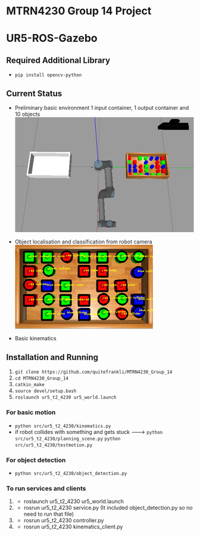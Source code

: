 # MTRN4230 Group 14 Project
# UR5-ROS-Gazebo 

## Required Additional Library
* `pip install opencv-python`

## Current Status
* Preliminary basic environment 1 input container, 1 output container and 10 objects
![](environment.png)

* Object localisation and classification from robot camera
![](object_localisation_and_classification.png)

* Basic kinematics

## Installation and Running
1. `git clone https://github.com/quitefrankli/MTRN4230_Group_14`
2. `cd MTRN4230_Group_14`
3. `catkin_make`
4. `source devel/setup.bash`
5. `roslaunch ur5_t2_4230 ur5_world.launch`

### For basic motion
* `python src/ur5_t2_4230/kinematics.py`
* if robot collides with something and gets stuck ---> `python src/ur5_t2_4230/planning_scene.py` `python src/ur5_t2_4230/testmotion.py`

### For object detection
* `python src/ur5_t2_4230/object_detection.py`

### To run services and clients
1) * roslaunch ur5_t2_4230 ur5_world.launch
2) * rosrun ur5_t2_4230 service.py (It included object_detection.py so no need to run that file)
3) * rosrun ur5_t2_4230 controller.py
4) * rosrun ur5_t2_4230 kinematics_client.py
